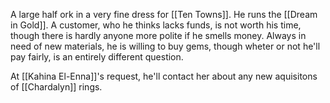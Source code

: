 A large half ork in a very fine dress for [[Ten Towns]]. He runs the [[Dream in Gold]]. A customer, who he thinks lacks funds, is not worth his time, though there is hardly anyone more polite if he smells money. Always in need of new materials, he is willing to buy gems, though wheter or not he'll pay fairly, is an entirely different question.

At [[Kahina El-Enna]]'s request, he'll contact her about any new aquisitons of [[Chardalyn]] rings.